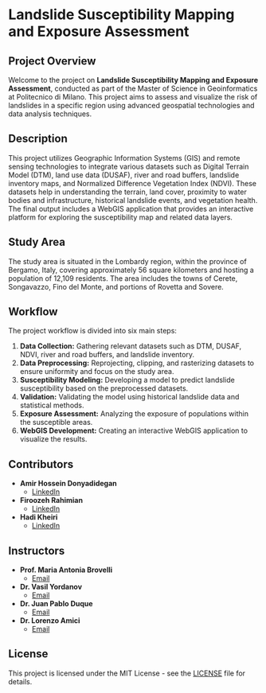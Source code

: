 # Landslide Susceptibility Mapping and Exposure Assessment

## Project Overview
Welcome to the project on **Landslide Susceptibility Mapping and Exposure Assessment**, conducted as part of the Master of Science in Geoinformatics at Politecnico di Milano. This project aims to assess and visualize the risk of landslides in a specific region using advanced geospatial technologies and data analysis techniques.

## Description
This project utilizes Geographic Information Systems (GIS) and remote sensing technologies to integrate various datasets such as Digital Terrain Model (DTM), land use data (DUSAF), river and road buffers, landslide inventory maps, and Normalized Difference Vegetation Index (NDVI). These datasets help in understanding the terrain, land cover, proximity to water bodies and infrastructure, historical landslide events, and vegetation health. The final output includes a WebGIS application that provides an interactive platform for exploring the susceptibility map and related data layers.

## Study Area
The study area is situated in the Lombardy region, within the province of Bergamo, Italy, covering approximately 56 square kilometers and hosting a population of 12,109 residents. The area includes the towns of Cerete, Songavazzo, Fino del Monte, and portions of Rovetta and Sovere.

## Workflow
The project workflow is divided into six main steps:

1. **Data Collection:** Gathering relevant datasets such as DTM, DUSAF, NDVI, river and road buffers, and landslide inventory.
2. **Data Preprocessing:** Reprojecting, clipping, and rasterizing datasets to ensure uniformity and focus on the study area.
3. **Susceptibility Modeling:** Developing a model to predict landslide susceptibility based on the preprocessed datasets.
4. **Validation:** Validating the model using historical landslide data and statistical methods.
5. **Exposure Assessment:** Analyzing the exposure of populations within the susceptible areas.
6. **WebGIS Development:** Creating an interactive WebGIS application to visualize the results.

## Contributors
- **Amir Hossein Donyadidegan**
  - [LinkedIn](https://www.linkedin.com/in/amirhossein-donyadidegan-790a811b7/?original_referer=https%3A%2F%2Fwww%2Egoogle%2Ecom%2F&originalSubdomain=ir)
- **Firoozeh Rahimian**
  - [LinkedIn](https://www.linkedin.com/in/firoozeh-rahimian)
- **Hadi Kheiri**
  - [LinkedIn](https://www.linkedin.com/in/hadi-kheiri)

## Instructors
- **Prof. Maria Antonia Brovelli**
  - [Email](mailto:maria.brovelli@polimi.it)
- **Dr. Vasil Yordanov**
  - [Email](mailto:vasil.yordanov@polimi.it)
- **Dr. Juan Pablo Duque**
  - [Email](mailto:juanpablo.duque@polimi.it)
- **Dr. Lorenzo Amici**
  - [Email](mailto:lorenzo.amici@polimi.it)

## License
This project is licensed under the MIT License - see the [LICENSE](license) file for details.

